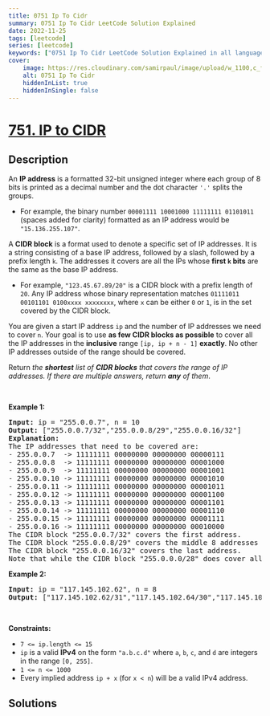 ```yaml
---
title: 0751 Ip To Cidr
summary: 0751 Ip To Cidr LeetCode Solution Explained
date: 2022-11-25
tags: [leetcode]
series: [leetcode]
keywords: ["0751 Ip To Cidr LeetCode Solution Explained in all languages", "0751 Ip To Cidr", "LeetCode", "leetcode solution in Python3 C++ Java Go PHP Ruby Swift TypeScript Rust C# JavaScript C", "GeeksforGeeks", "InterviewBit", "Coding Ninjas", "HackerRank", "HackerEarth", "CodeChef", "TopCoder", "AlgoExpert", "freeCodeCamp", "Codeforces", "GitHub", "AtCoder", "Samir Paul"]
cover:
    image: https://res.cloudinary.com/samirpaul/image/upload/w_1100,c_fit,co_rgb:FFFFFF,l_text:Arial_75_bold:0751 Ip To Cidr - Solution Explained/problem-solving.webp
    alt: 0751 Ip To Cidr
    hiddenInList: true
    hiddenInSingle: false
---
```



# [751. IP to CIDR](https://leetcode.com/problems/ip-to-cidr)


## Description

<p>An <strong>IP address</strong> is a formatted 32-bit unsigned integer where each group of 8 bits is printed as a decimal number and the dot character <code>&#39;.&#39;</code> splits the groups.</p>

<ul>
	<li>For example, the binary number <code>00001111 10001000 11111111 01101011</code> (spaces added for clarity) formatted as an IP address would be <code>&quot;15.136.255.107&quot;</code>.</li>
</ul>

<p>A <strong>CIDR block</strong> is a format used to denote a specific set of IP addresses. It is a string consisting of a base IP address, followed by a slash, followed by a prefix length <code>k</code>. The addresses it covers are all the IPs whose <strong>first <code>k</code> bits</strong> are the same as the base IP address.</p>

<ul>
	<li>For example, <code>&quot;123.45.67.89/20&quot;</code> is a CIDR block with a prefix length of <code>20</code>. Any IP address whose binary representation matches <code>01111011 00101101 0100xxxx xxxxxxxx</code>, where <code>x</code> can be either <code>0</code> or <code>1</code>, is in the set covered by the CIDR block.</li>
</ul>

<p>You are given a start IP address <code>ip</code> and the number of IP addresses we need to cover <code>n</code>. Your goal is to use <strong>as few CIDR blocks as possible</strong> to cover all the IP addresses in the <strong>inclusive</strong> range <code>[ip, ip + n - 1]</code> <strong>exactly</strong>. No other IP addresses outside of the range should be covered.</p>

<p>Return <em>the <strong>shortest</strong> list of <strong>CIDR blocks</strong> that covers the range of IP addresses. If there are multiple answers, return <strong>any</strong> of them</em>.</p>

<p>&nbsp;</p>
<p><strong class="example">Example 1:</strong></p>

<pre>
<strong>Input:</strong> ip = &quot;255.0.0.7&quot;, n = 10
<strong>Output:</strong> [&quot;255.0.0.7/32&quot;,&quot;255.0.0.8/29&quot;,&quot;255.0.0.16/32&quot;]
<strong>Explanation:</strong>
The IP addresses that need to be covered are:
- 255.0.0.7  -&gt; 11111111 00000000 00000000 00000111
- 255.0.0.8  -&gt; 11111111 00000000 00000000 00001000
- 255.0.0.9  -&gt; 11111111 00000000 00000000 00001001
- 255.0.0.10 -&gt; 11111111 00000000 00000000 00001010
- 255.0.0.11 -&gt; 11111111 00000000 00000000 00001011
- 255.0.0.12 -&gt; 11111111 00000000 00000000 00001100
- 255.0.0.13 -&gt; 11111111 00000000 00000000 00001101
- 255.0.0.14 -&gt; 11111111 00000000 00000000 00001110
- 255.0.0.15 -&gt; 11111111 00000000 00000000 00001111
- 255.0.0.16 -&gt; 11111111 00000000 00000000 00010000
The CIDR block &quot;255.0.0.7/32&quot; covers the first address.
The CIDR block &quot;255.0.0.8/29&quot; covers the middle 8 addresses (binary format of 11111111 00000000 00000000 00001xxx).
The CIDR block &quot;255.0.0.16/32&quot; covers the last address.
Note that while the CIDR block &quot;255.0.0.0/28&quot; does cover all the addresses, it also includes addresses outside of the range, so we cannot use it.
</pre>

<p><strong class="example">Example 2:</strong></p>

<pre>
<strong>Input:</strong> ip = &quot;117.145.102.62&quot;, n = 8
<strong>Output:</strong> [&quot;117.145.102.62/31&quot;,&quot;117.145.102.64/30&quot;,&quot;117.145.102.68/31&quot;]
</pre>

<p>&nbsp;</p>
<p><strong>Constraints:</strong></p>

<ul>
	<li><code>7 &lt;= ip.length &lt;= 15</code></li>
	<li><code>ip</code> is a valid <strong>IPv4</strong> on the form <code>&quot;a.b.c.d&quot;</code> where <code>a</code>, <code>b</code>, <code>c</code>, and <code>d</code> are integers in the range <code>[0, 255]</code>.</li>
	<li><code>1 &lt;= n &lt;= 1000</code></li>
	<li>Every implied address <code>ip + x</code> (for <code>x &lt; n</code>) will be a valid IPv4 address.</li>
</ul>

## Solutions

<!-- end -->
